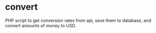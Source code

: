 # convert

PHP script to get conversion rates from api, save them to database, and convert amounts of money to USD.
